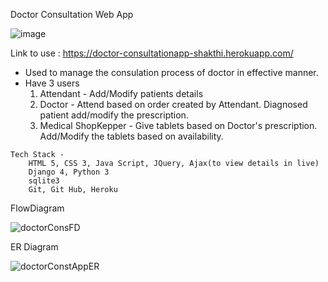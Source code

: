
Doctor Consultation Web App


![image](https://user-images.githubusercontent.com/111413484/186175392-3e324cd4-5f99-4df2-adf5-9dc9609fcb1d.png)

Link to use : https://doctor-consultationapp-shakthi.herokuapp.com/

   - Used to manage the consulation process of doctor in effective manner.
   - Have 3 users 
        1. Attendant - Add/Modify patients details 
        2. Doctor - Attend based on order created by Attendant. Diagnosed patient add/modify the prescription. 
        3. Medical ShopKepper - Give tablets based on Doctor's prescription. Add/Modify the tablets based on availability.
        
    Tech Stack -
        HTML 5, CSS 3, Java Script, JQuery, Ajax(to view details in live)
        Django 4, Python 3 
        sqlite3
        Git, Git Hub, Heroku

FlowDiagram



   ![doctorConsFD](https://user-images.githubusercontent.com/111413484/186175059-d837fb4b-600d-480c-ab9b-62579cc3ec7c.png)
   
ER Diagram



   ![doctorConstAppER](https://user-images.githubusercontent.com/111413484/186175214-e7b37ebd-7346-40c4-a571-53533c71cf28.png)



